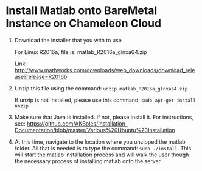 Install Matlab onto BareMetal Instance on Chameleon Cloud
=========================================================

1. Download the installer that you with to use
    
      For Linux R2016a, file is: matlab_R2016a_glnxa64.zip
      
      Link: http://www.mathworks.com/downloads/web_downloads/download_release?release=R2016b

2.	Unzip this file using the command: `unzip matlab_R2016a_glnxa64.zip`
      
      If unzip is not installed, please use this command: `sudo apt-get install unzip`

3. Make sure that Java is installed. If not, please install it. For instructions, see: https://github.com/AKBoles/Installation-Documentation/blob/master/Various%20Ubuntu%20Installation

4. At this time, navigate to the location where you unzipped the matlab folder. All that is needed is to type the command: `sudo ./install`. This will start the matlab installation process and will walk the user though the necessary process of installing matlab onto the server.
